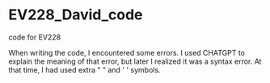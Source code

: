 # EV228_David_code
code for EV228 

When writing the code, I encountered some errors. I used CHATGPT to explain the meaning of that error, but later I realized it was a syntax error. At that time, I had used extra " " and ' ' symbols.






